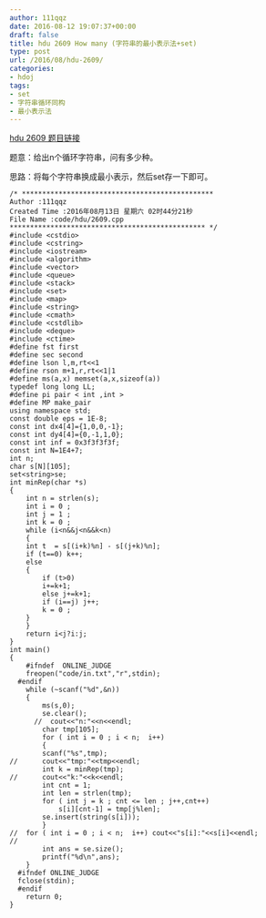 ```yaml
---
author: 111qqz
date: 2016-08-12 19:07:37+00:00
draft: false
title: hdu 2609 How many (字符串的最小表示法+set)
type: post
url: /2016/08/hdu-2609/
categories:
- hdoj
tags:
- set
- 字符串循环同构
- 最小表示法
---
```


[hdu 2609 题目链接](http://acm.hdu.edu.cn/showproblem.php?pid=2609)

题意：给出n个循环字符串，问有多少种。

思路：将每个字符串换成最小表示，然后set存一下即可。

    
    /* ***********************************************
    Author :111qqz
    Created Time :2016年08月13日 星期六 02时44分21秒
    File Name :code/hdu/2609.cpp
    ************************************************ */
    #include <cstdio>
    #include <cstring>
    #include <iostream>
    #include <algorithm>
    #include <vector>
    #include <queue>
    #include <stack>
    #include <set>
    #include <map>
    #include <string>
    #include <cmath>
    #include <cstdlib>
    #include <deque>
    #include <ctime>
    #define fst first
    #define sec second
    #define lson l,m,rt<<1
    #define rson m+1,r,rt<<1|1
    #define ms(a,x) memset(a,x,sizeof(a))
    typedef long long LL;
    #define pi pair < int ,int >
    #define MP make_pair
    using namespace std;
    const double eps = 1E-8;
    const int dx4[4]={1,0,0,-1};
    const int dy4[4]={0,-1,1,0};
    const int inf = 0x3f3f3f3f;
    const int N=1E4+7;
    int n;
    char s[N][105];
    set<string>se;
    int minRep(char *s)
    {
        int n = strlen(s);
        int i = 0 ;
        int j = 1 ;
        int k = 0 ;
        while (i<n&&j<n&&k<n)
        {
    	int t  = s[(i+k)%n] - s[(j+k)%n];
    	if (t==0) k++;
    	else 
    	{
    	    if (t>0)
    		i+=k+1;
    	    else j+=k+1;
    	    if (i==j) j++;
    	    k = 0 ;
    	}
        }
        return i<j?i:j;
    }
    int main()
    {
    	#ifndef  ONLINE_JUDGE 
    	freopen("code/in.txt","r",stdin);
      #endif
    	while (~scanf("%d",&n))
    	{
    	    ms(s,0);
    	    se.clear();
    	  //  cout<<"n:"<<n<<endl;
    	    char tmp[105];
    	    for ( int i = 0 ; i < n;  i++)
    	    {
    		scanf("%s",tmp);
    //		cout<<"tmp:"<<tmp<<endl;
    		int k = minRep(tmp);
    //		cout<<"k:"<<k<<endl;
    		int cnt = 1;
    		int len = strlen(tmp);
    		for ( int j = k ; cnt <= len ; j++,cnt++)
    		    s[i][cnt-1] = tmp[j%len];
    		se.insert(string(s[i]));
    	    }
    //	for ( int i = 0 ; i < n;  i++) cout<<"s[i]:"<<s[i]<<endl;
    //
    	    int ans = se.size();
    	    printf("%d\n",ans);
    	}
      #ifndef ONLINE_JUDGE  
      fclose(stdin);
      #endif
        return 0;
    }
    



